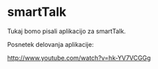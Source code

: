 smartTalk
=========

Tukaj bomo pisali aplikacijo za smartTalk.



Posnetek delovanja aplikacije:

http://www.youtube.com/watch?v=hk-YV7VCGGg
